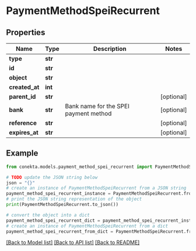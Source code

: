 # PaymentMethodSpeiRecurrent


## Properties

Name | Type | Description | Notes
------------ | ------------- | ------------- | -------------
**type** | **str** |  | 
**id** | **str** |  | 
**object** | **str** |  | 
**created_at** | **int** |  | 
**parent_id** | **str** |  | [optional] 
**bank** | **str** | Bank name for the SPEI payment method | [optional] 
**reference** | **str** |  | [optional] 
**expires_at** | **str** |  | [optional] 

## Example

```python
from conekta.models.payment_method_spei_recurrent import PaymentMethodSpeiRecurrent

# TODO update the JSON string below
json = "{}"
# create an instance of PaymentMethodSpeiRecurrent from a JSON string
payment_method_spei_recurrent_instance = PaymentMethodSpeiRecurrent.from_json(json)
# print the JSON string representation of the object
print(PaymentMethodSpeiRecurrent.to_json())

# convert the object into a dict
payment_method_spei_recurrent_dict = payment_method_spei_recurrent_instance.to_dict()
# create an instance of PaymentMethodSpeiRecurrent from a dict
payment_method_spei_recurrent_from_dict = PaymentMethodSpeiRecurrent.from_dict(payment_method_spei_recurrent_dict)
```
[[Back to Model list]](../README.md#documentation-for-models) [[Back to API list]](../README.md#documentation-for-api-endpoints) [[Back to README]](../README.md)


